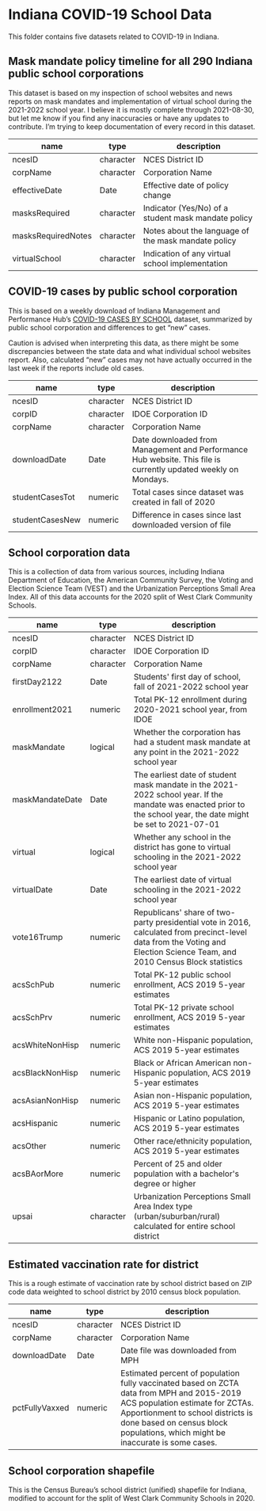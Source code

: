 # Indiana COVID-19 School Data

This folder contains five datasets related to COVID-19 in Indiana.

## Mask mandate policy timeline for all 290 Indiana public school corporations

This dataset is based on my inspection of school websites and news reports on mask mandates and implementation of virtual school during the 2021-2022 school year. I believe it is mostly complete through 2021-08-30, but let me know if you find any inaccuracies or have any updates to contribute. I’m trying to keep documentation of every record in this dataset.

| name               | type      | description                                         |
|--------------------|-----------|-----------------------------------------------------|
| ncesID             | character | NCES District ID                                    |
| corpName           | character | Corporation Name                                    |
| effectiveDate      | Date      | Effective date of policy change                     |
| masksRequired      | character | Indicator (Yes/No) of a student mask mandate policy |
| masksRequiredNotes | character | Notes about the language of the mask mandate policy |
| virtualSchool      | character | Indication of any virtual school implementation     |

## COVID-19 cases by public school corporation

This is based on a weekly download of Indiana Management and Performance Hub’s [COVID-19 CASES BY SCHOOL](https://hub.mph.in.gov/dataset/covid-19-cases-by-school) dataset, summarized by public school corporation and differences to get “new” cases.

Caution is advised when interpreting this data, as there might be some discrepancies between the state data and what individual school websites report. Also, calculated “new” cases may not have actually occurred in the last week if the reports include old cases.

| name            | type      | description                                                                                                    |
|-----------------|-----------|----------------------------------------------------------------------------------------------------------------|
| ncesID          | character | NCES District ID                                                                                               |
| corpID          | character | IDOE Corporation ID                                                                                            |
| corpName        | character | Corporation Name                                                                                               |
| downloadDate    | Date      | Date downloaded from Management and Performance Hub website. This file is currently updated weekly on Mondays. |
| studentCasesTot | numeric   | Total cases since dataset was created in fall of 2020                                                          |
| studentCasesNew | numeric   | Difference in cases since last downloaded version of file                                                      |

## School corporation data

This is a collection of data from various sources, including Indiana Department of Education, the American Community Survey, the Voting and Election Science Team (VEST) and the Urbanization Perceptions Small Area Index. All of this data accounts for the 2020 split of West Clark Community Schools.

| name            | type      | description                                                                                                                                                                |
|-----------------|-----------|----------------------------------------------------------------------------------------------------------------------------------------------------------------------------|
| ncesID          | character | NCES District ID                                                                                                                                                           |
| corpID          | character | IDOE Corporation ID                                                                                                                                                        |
| corpName        | character | Corporation Name                                                                                                                                                           |
| firstDay2122    | Date      | Students' first day of school, fall of 2021-2022 school year                                                                                                               |
| enrollment2021  | numeric   | Total PK-12 enrollment during 2020-2021 school year, from IDOE                                                                                                             |
| maskMandate     | logical   | Whether the corporation has had a student mask mandate at any point in the 2021-2022 school year                                                                           |
| maskMandateDate | Date      | The earliest date of student mask mandate in the 2021-2022 school year. If the mandate was enacted prior to the school year, the date might be set to 2021-07-01           |
| virtual         | logical   | Whether any school in the district has gone to virtual schooling in the 2021-2022 school year                                                                              |
| virtualDate     | Date      | The earliest date of virtual schooling in the 2021-2022 school year                                                                                                        |
| vote16Trump     | numeric   | Republicans' share of two-party presidential vote in 2016, calculated from precinct-level data from the Voting and Election Science Team, and 2010 Census Block statistics |
| acsSchPub       | numeric   | Total PK-12 public school enrollment, ACS 2019 5-year estimates                                                                                                            |
| acsSchPrv       | numeric   | Total PK-12 private school enrollment, ACS 2019 5-year estimates                                                                                                           |
| acsWhiteNonHisp | numeric   | White non-Hispanic population, ACS 2019 5-year estimates                                                                                                                   |
| acsBlackNonHisp | numeric   | Black or African American non-Hispanic population, ACS 2019 5-year estimates                                                                                               |
| acsAsianNonHisp | numeric   | Asian non-Hispanic population, ACS 2019 5-year estimates                                                                                                                   |
| acsHispanic     | numeric   | Hispanic or Latino population, ACS 2019 5-year estimates                                                                                                                   |
| acsOther        | numeric   | Other race/ethnicity population, ACS 2019 5-year estimates                                                                                                                 |
| acsBAorMore     | numeric   | Percent of 25 and older population with a bachelor's degree or higher                                                                                                      |
| upsai           | character | Urbanization Perceptions Small Area Index type (urban/suburban/rural) calculated for entire school district                                                                |

## Estimated vaccination rate for district

This is a rough estimate of vaccination rate by school district based on ZIP code data weighted to school district by 2010 census block population.

| name           | type      | description                                                                                                                                                                                                                                         |
|----------------|-----------|-----------------------------------------------------------------------------------------------------------------------------------------------------------------------------------------------------------------------------------------------------|
| ncesID         | character | NCES District ID                                                                                                                                                                                                                                    |
| corpName       | character | Corporation Name                                                                                                                                                                                                                                    |
| downloadDate   | Date      | Date file was downloaded from MPH                                                                                                                                                                                                                   |
| pctFullyVaxxed | numeric   | Estimated percent of population fully vaccinated based on ZCTA data from MPH and 2015-2019 ACS population estimate for ZCTAs. Apportionment to school districts is done based on census block populations, which might be inaccurate is some cases. |

## School corporation shapefile

This is the Census Bureau’s school district (unified) shapefile for Indiana, modified to account for the split of West Clark Community Schools in 2020.
